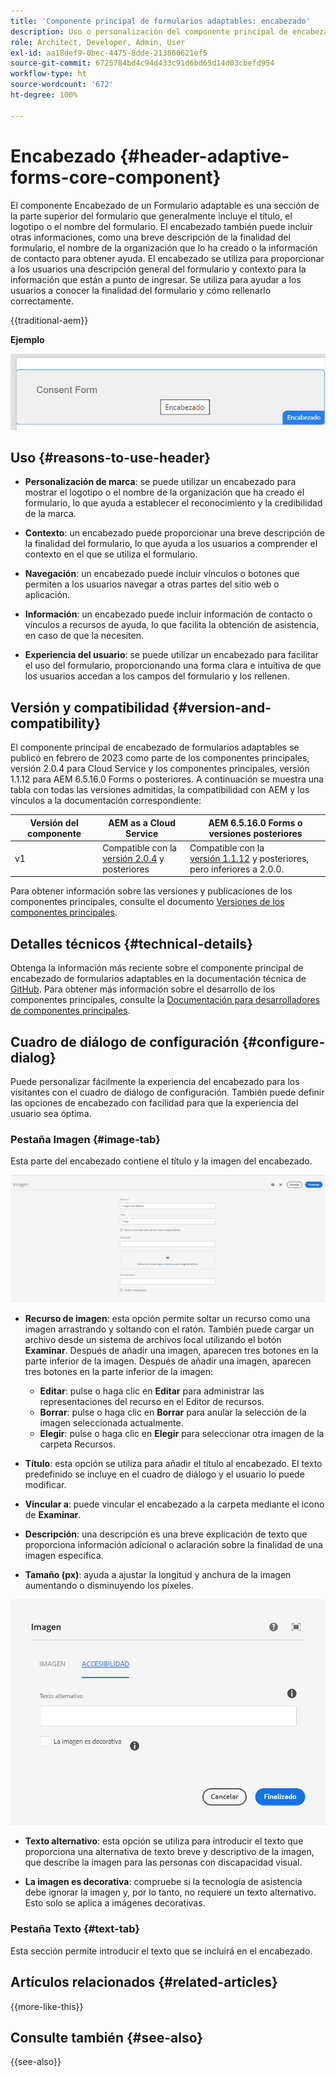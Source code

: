 ```yaml
---
title: 'Componente principal de formularios adaptables: encabezado'
description: Uso o personalización del componente principal de encabezado de formularios adaptables.
role: Architect, Developer, Admin, User
exl-id: aa18def9-0bec-4475-8dde-213860621ef5
source-git-commit: 6725784bd4c94d433c91d6bd65d14d03cbefd954
workflow-type: ht
source-wordcount: '672'
ht-degree: 100%

---
```



# Encabezado {#header-adaptive-forms-core-component}

El componente Encabezado de un Formulario adaptable es una sección de la parte superior del formulario que generalmente incluye el título, el logotipo o el nombre del formulario. El encabezado también puede incluir otras informaciones, como una breve descripción de la finalidad del formulario, el nombre de la organización que lo ha creado o la información de contacto para obtener ayuda. El encabezado se utiliza para proporcionar a los usuarios una descripción general del formulario y contexto para la información que están a punto de ingresar. Se utiliza para ayudar a los usuarios a conocer la finalidad del formulario y cómo rellenarlo correctamente.

{{traditional-aem}}

**Ejemplo**

![ejemplo](/help/adaptive-forms/assets/header.png)

## Uso {#reasons-to-use-header}

- **Personalización de marca**: se puede utilizar un encabezado para mostrar el logotipo o el nombre de la organización que ha creado el formulario, lo que ayuda a establecer el reconocimiento y la credibilidad de la marca.

- **Contexto**: un encabezado puede proporcionar una breve descripción de la finalidad del formulario, lo que ayuda a los usuarios a comprender el contexto en el que se utiliza el formulario.

- **Navegación**: un encabezado puede incluir vínculos o botones que permiten a los usuarios navegar a otras partes del sitio web o aplicación.

- **Información**: un encabezado puede incluir información de contacto o vínculos a recursos de ayuda, lo que facilita la obtención de asistencia, en caso de que la necesiten.

- **Experiencia del usuario**: se puede utilizar un encabezado para facilitar el uso del formulario, proporcionando una forma clara e intuitiva de que los usuarios accedan a los campos del formulario y los rellenen.

## Versión y compatibilidad {#version-and-compatibility}

El componente principal de encabezado de formularios adaptables se publicó en febrero de 2023 como parte de los componentes principales, versión 2.0.4 para Cloud Service y los componentes principales, versión 1.1.12 para AEM 6.5.16.0 Forms o posteriores. A continuación se muestra una tabla con todas las versiones admitidas, la compatibilidad con AEM y los vínculos a la documentación correspondiente:

| Versión del componente | AEM as a Cloud Service | AEM 6.5.16.0 Forms o versiones posteriores |
|---|---|---|
| v1 | Compatible con la <br>[versión 2.0.4](/help/adaptive-forms/version.md) y posteriores | Compatible con la<br>[versión 1.1.12](/help/adaptive-forms/version.md) y posteriores, pero inferiores a 2.0.0. |

Para obtener información sobre las versiones y publicaciones de los componentes principales, consulte el documento [Versiones de los componentes principales](/help/adaptive-forms/version.md).


<!-- ## Sample Component Output {#sample-component-output}

To experience the Accordion Component as well as see examples of its configuration options as well as HTML and JSON output, visit the [Component Library](https://adobe.com/go/aem_cmp_library_accordion). -->

## Detalles técnicos {#technical-details}

Obtenga la información más reciente sobre el componente principal de encabezado de formularios adaptables en la documentación técnica de [GitHub](https://github.com/adobe/aem-core-forms-components/tree/master/ui.af.apps/src/main/content/jcr_root/apps/core/fd/components/form/pageheader/v1/pageheader). Para obtener más información sobre el desarrollo de los componentes principales, consulte la [Documentación para desarrolladores de componentes principales](/help/developing/overview.md).

## Cuadro de diálogo de configuración {#configure-dialog}

Puede personalizar fácilmente la experiencia del encabezado para los visitantes con el cuadro de diálogo de configuración. También puede definir las opciones de encabezado con facilidad para que la experiencia del usuario sea óptima.

### Pestaña Imagen {#image-tab}

Esta parte del encabezado contiene el título y la imagen del encabezado.

![Pestaña Imágenes](/help/adaptive-forms/assets/header_image.png)

- **Recurso de imagen**: esta opción permite soltar un recurso como una imagen arrastrando y soltando con el ratón. También puede cargar un archivo desde un sistema de archivos local utilizando el botón **Examinar**. Después de añadir una imagen, aparecen tres botones en la parte inferior de la imagen. Después de añadir una imagen, aparecen tres botones en la parte inferior de la imagen:
   - **Editar**: pulse o haga clic en **Editar** para administrar las representaciones del recurso en el Editor de recursos.
   - **Borrar**: pulse o haga clic en **Borrar** para anular la selección de la imagen seleccionada actualmente.
   - **Elegir**: pulse o haga clic en **Elegir**  para seleccionar otra imagen de la carpeta Recursos.

- **Título**: esta opción se utiliza para añadir el título al encabezado. El texto predefinido se incluye en el cuadro de diálogo y el usuario lo puede modificar.
- **Vincular a**: puede vincular el encabezado a la carpeta mediante el icono de **Examinar**.
- **Descripción**: una descripción es una breve explicación de texto que proporciona información adicional o aclaración sobre la finalidad de una imagen específica.
- **Tamaño (px)**: ayuda a ajustar la longitud y anchura de la imagen aumentando o disminuyendo los píxeles.

![accessibilitytab](/help/adaptive-forms/assets/header_accessibility.png)

- **Texto alternativo**: esta opción se utiliza para introducir el texto que proporciona una alternativa de texto breve y descriptivo de la imagen, que describe la imagen para las personas con discapacidad visual.

- **La imagen es decorativa**: compruebe si la tecnología de asistencia debe ignorar la imagen y, por lo tanto, no requiere un texto alternativo. Esto solo se aplica a imágenes decorativas.

### Pestaña Texto {#text-tab}

Esta sección permite introducir el texto que se incluirá en el encabezado.

<!--

## Related article {#related-article}

* [Create a standalone Adaptive Form](https://experienceleague.adobe.com/docs/experience-manager-cloud-service/content/forms/adaptive-forms-authoring/authoring-adaptive-forms-core-components/create-an-adaptive-form-on-forms-cs/creating-adaptive-form-core-components.html)

-->

## Artículos relacionados {#related-articles}

{{more-like-this}}

## Consulte también {#see-also}

{{see-also}}
